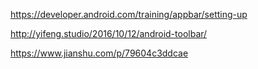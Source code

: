 https://developer.android.com/training/appbar/setting-up

http://yifeng.studio/2016/10/12/android-toolbar/


https://www.jianshu.com/p/79604c3ddcae

